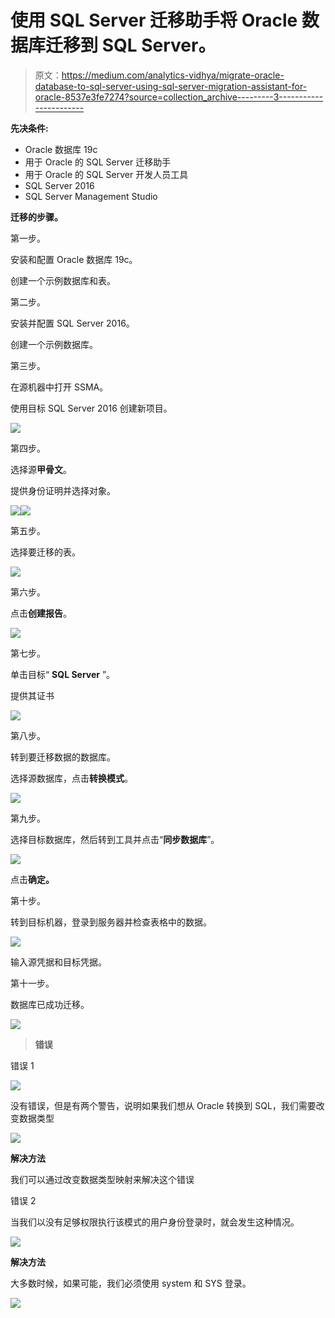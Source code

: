 # 使用 SQL Server 迁移助手将 Oracle 数据库迁移到 SQL Server。

> 原文：<https://medium.com/analytics-vidhya/migrate-oracle-database-to-sql-server-using-sql-server-migration-assistant-for-oracle-8537e3fe7274?source=collection_archive---------3----------------------->

**先决条件:**

*   Oracle 数据库 19c
*   用于 Oracle 的 SQL Server 迁移助手
*   用于 Oracle 的 SQL Server 开发人员工具
*   SQL Server 2016
*   SQL Server Management Studio

**迁移的步骤。**

第一步。

安装和配置 Oracle 数据库 19c。

创建一个示例数据库和表。

第二步。

安装并配置 SQL Server 2016。

创建一个示例数据库。

第三步。

在源机器中打开 SSMA。

使用目标 SQL Server 2016 创建新项目。

![](img/79c5399fc286d592b7a536772eae30fa.png)

第四步。

选择源**甲骨文**。

提供身份证明并选择对象。

![](img/c5b3fbcd6b3d0a76c75f973853a72f44.png)![](img/15659181884f8a083cadd4a7e4781558.png)

第五步。

选择要迁移的表。

![](img/125f9a77bca82bcb1f3efdc8ff59073d.png)

第六步。

点击**创建报告**。

![](img/9f726abeb149357a23845eace03b8b39.png)

第七步。

单击目标“ **SQL Server** ”。

提供其证书

![](img/f4702af05dc54de630b89cf7db79bac0.png)

第八步。

转到要迁移数据的数据库。

选择源数据库，点击**转换模式**。

![](img/e7e032e2b71c6d9fe3291c3cb2c722c7.png)

第九步。

选择目标数据库，然后转到工具并点击“**同步数据库**”。

![](img/444c9d2e77a0de00977faddb370f3bb9.png)

点击**确定。**

第十步。

转到目标机器，登录到服务器并检查表格中的数据。

![](img/16cca696d59cbf6fb27f6759e2dcf9b8.png)

输入源凭据和目标凭据。

第十一步。

数据库已成功迁移。

![](img/ff42a8ef142c62d10474a1fe3b08ef4e.png)

> **错误**

错误 1

![](img/8cd36bf619fff8378979a4448c932504.png)

没有错误，但是有两个警告，说明如果我们想从 Oracle 转换到 SQL，我们需要改变数据类型

![](img/9bf60577774c69770ca0c5f5f466fdeb.png)

**解决方法**

我们可以通过改变数据类型映射来解决这个错误

错误 2

当我们以没有足够权限执行该模式的用户身份登录时，就会发生这种情况。

![](img/af2adca0cfcf00ab42794432bc99de52.png)

**解决方法**

大多数时候，如果可能，我们必须使用 system 和 SYS 登录。

![](img/4b1cc1ef89d19ed5becc513438080b98.png)